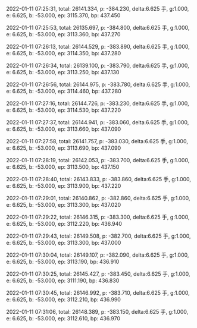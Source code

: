 2022-01-11 07:25:31, total: 26141.334, p: -384.230, delta:6.625 手, g:1.000, e: 6.625, b: -53.000, ep: 3115.370, bp: 437.450

2022-01-11 07:25:53, total: 26135.697, p: -384.800, delta:6.625 手, g:1.000, e: 6.625, b: -53.000, ep: 3113.360, bp: 437.270

2022-01-11 07:26:13, total: 26144.529, p: -383.890, delta:6.625 手, g:1.000, e: 6.625, b: -53.000, ep: 3114.350, bp: 437.280

2022-01-11 07:26:34, total: 26139.100, p: -383.790, delta:6.625 手, g:1.000, e: 6.625, b: -53.000, ep: 3113.250, bp: 437.130

2022-01-11 07:26:56, total: 26144.975, p: -383.780, delta:6.625 手, g:1.000, e: 6.625, b: -53.000, ep: 3114.460, bp: 437.280

2022-01-11 07:27:16, total: 26144.726, p: -383.230, delta:6.625 手, g:1.000, e: 6.625, b: -53.000, ep: 3114.530, bp: 437.220

2022-01-11 07:27:37, total: 26144.941, p: -383.060, delta:6.625 手, g:1.000, e: 6.625, b: -53.000, ep: 3113.660, bp: 437.090

2022-01-11 07:27:58, total: 26141.757, p: -383.030, delta:6.625 手, g:1.000, e: 6.625, b: -53.000, ep: 3113.690, bp: 437.090

2022-01-11 07:28:19, total: 26142.053, p: -383.700, delta:6.625 手, g:1.000, e: 6.625, b: -53.000, ep: 3113.500, bp: 437.150

2022-01-11 07:28:40, total: 26143.833, p: -383.860, delta:6.625 手, g:1.000, e: 6.625, b: -53.000, ep: 3113.900, bp: 437.220

2022-01-11 07:29:01, total: 26140.862, p: -382.860, delta:6.625 手, g:1.000, e: 6.625, b: -53.000, ep: 3113.300, bp: 437.020

2022-01-11 07:29:22, total: 26146.315, p: -383.300, delta:6.625 手, g:1.000, e: 6.625, b: -53.000, ep: 3112.220, bp: 436.940

2022-01-11 07:29:43, total: 26149.508, p: -382.700, delta:6.625 手, g:1.000, e: 6.625, b: -53.000, ep: 3113.300, bp: 437.000

2022-01-11 07:30:04, total: 26149.107, p: -382.090, delta:6.625 手, g:1.000, e: 6.625, b: -53.000, ep: 3113.190, bp: 436.910

2022-01-11 07:30:25, total: 26145.427, p: -383.450, delta:6.625 手, g:1.000, e: 6.625, b: -53.000, ep: 3111.190, bp: 436.830

2022-01-11 07:30:45, total: 26146.992, p: -383.710, delta:6.625 手, g:1.000, e: 6.625, b: -53.000, ep: 3112.210, bp: 436.990

2022-01-11 07:31:06, total: 26148.389, p: -383.150, delta:6.625 手, g:1.000, e: 6.625, b: -53.000, ep: 3112.610, bp: 436.970